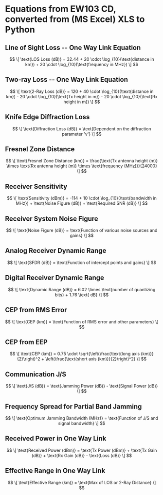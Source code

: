 # Equations from EW103 CD, converted from (MS Excel) XLS to Python

## Line of Sight Loss -- One Way Link Equation
$$
\[ \text{LOS Loss (dB)} = 32.44 + 20 \cdot \log_{10}(\text{distance in km}) + 20 \cdot \log_{10}(\text{frequency in MHz}) \]
$$
## Two-ray Loss -- One Way Link Equation
$$
\[ \text{2-Ray Loss (dB)} = 120 + 40 \cdot \log_{10}(\text{distance in km}) - 20 \cdot \log_{10}(\text{Tx height in m}) - 20 \cdot \log_{10}(\text{Rx height in m}) \]
$$
## Knife Edge Diffraction Loss
$$
\[ \text{Diffraction Loss (dB)} = \text{Dependent on the diffraction parameter 'v'} \]
$$
## Fresnel Zone Distance
$$
\[ \text{Fresnel Zone Distance (km)} = \frac{\text{Tx antenna height (m)} \times \text{Rx antenna height (m)} \times \text{frequency (MHz)}}{24000} \]
$$
## Receiver Sensitivity
$$
\[ \text{Sensitivity (dBm)} = -114 + 10 \cdot \log_{10}(\text{bandwidth in MHz}) + \text{Noise Figure (dB)} + \text{Required SNR (dB)} \]
$$
## Receiver System Noise Figure
$$
\[ \text{Noise Figure (dB)} = \text{Function of various noise sources and gains} \]
$$
## Analog Receiver Dynamic Range
$$
\[ \text{SFDR (dB)} = \text{Function of intercept points and gains} \]
$$
## Digital Receiver Dynamic Range
$$
\[ \text{Dynamic Range (dB)} = 6.02 \times \text{number of quantizing bits} + 1.76 \text{ dB} \]
$$
## CEP from RMS Error
$$
\[ \text{CEP (km)} = \text{Function of RMS error and other parameters} \]
$$
## CEP from EEP
$$
\[ \text{CEP (km)} = 0.75 \cdot \sqrt{\left(\frac{\text{long axis (km)}}{2}\right)^2 + \left(\frac{\text{short axis (km)}}{2}\right)^2} \]
$$
## Communication J/S
$$
\[ \text{J/S (dB)} = \text{Jamming Power (dB)} - \text{Signal Power (dB)} \]
$$
## Frequency Spread for Partial Band Jamming
$$
\[ \text{Optimum Jamming Bandwidth (MHz)} = \text{Function of J/S and signal bandwidth} \]
$$
## Received Power in One Way Link
$$
\[ \text{Received Power (dBm)} = \text{Tx Power (dBm)} + \text{Tx Gain (dB)} + \text{Rx Gain (dB)} - \text{Loss (dB)} \]
$$
## Effective Range in One Way Link
$$
\[ \text{Effective Range (km)} = \text{Max of LOS or 2-Ray Distance} \]
$$
